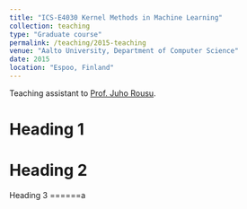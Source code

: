 ```yaml
---
title: "ICS-E4030 Kernel Methods in Machine Learning"
collection: teaching
type: "Graduate course"
permalink: /teaching/2015-teaching
venue: "Aalto University, Department of Computer Science"
date: 2015
location: "Espoo, Finland"
---
```


Teaching assistant to [Prof. Juho Rousu](https://people.aalto.fi/juho.rousu).

Heading 1
======

Heading 2
======

Heading 3
======a